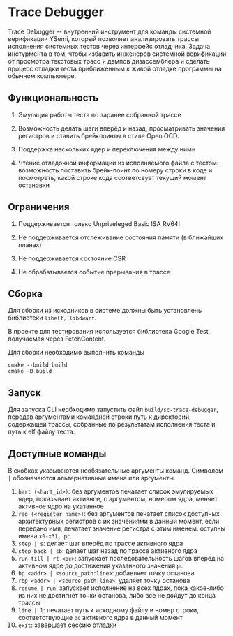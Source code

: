 # Trace Debugger
Trace Debugger -- внутренний инструмент для команды системной верификации YSemi, который позволяет анализировать трассы исполнения системных тестов через интерфейс отладчика. Задача инстурмента в том, чтобы избавить инженеров системной верификации от просмотра текстовых трасс и дампов дизассемблера и сделать процесс отладки теста приближенным к живой отладке программы на обычном компьютере.

## Функциональность

1. Эмуляция работы теста по заранее собранной трассе

1. Возможность делать шаги вперёд и назад, просматривать значения регистров и ставить брейкпоинты в стиле Open OCD.

1. Поддержка нескольких ядер и переключения между ними

1. Чтение отладочной информации из исполняемого файла с тестом: возможность поставить брейк-поинт по номеру строки в коде и посмотреть, какой строке кода соответсвует текущий момент остановки

## Ограничения

1. Поддерживается только Unpriveleged Basic ISA RV64I

1. Не поддерживается отслеживание состояния памяти (в ближайших планах)

1. Не поддерживается состояние CSR

1. Не обрабатывается событие прерывания в трассе

## Сборка

Для сборки из исходников в системе должны быть установлены библиотеки `libelf, libdwarf`.

В проекте для тестирования используется библиотека Google Test, получаемая через FetchContent.

Для сборки необходимо выполнить команды

```
cmake --build build
cmake -B build
```

## Запуск

Для запуска CLI необходимо запустить файл `build/sc-trace-debugger`, передав аргументами командной строки путь к директории, содержащей трассы, собранные по результатам исполнения теста и путь к elf файлу теста.

## Доступные команды

В скобках указываются необязательные аргументы команд. Символом `|` обозначаются альтернативные имена или аргументы.
 
1. `hart (<hart_id>)`: без аргументов печатает список эмулируемых ядер, показывает активное, с аргументом, номером ядра, меняет активное ядро на указанное
1. `reg (<register name>)`: без аргументов печатает список доступных архитектурных регистров с их значениями в данный момент, если передано имя, печатает значение регистра с этим именем. оступны имена `x0-x31, pc`
1. `step | s`: делает шаг вперёд по трассе активного ядра
1. `step_back | sb`: делает шаг назад по трассе активного ядра
1. `run-till | rt <pc>`: запускает последовательность шагов вперёд на активном ядре до достижения указанного значения `pc`
1. `bp <addr> | <source_path:line>`: добавляет точку останова
1. `rbp <addr> | <source_path:line>`: удаляет точку останова
1. `resume | run`: запускает исполнение на всех ядрах, пока какое-либо из них не достигнет точки останова, либо все не дойдут до конца трассы
1. `line | l`: печатает путь к исходному файлу и номер строки, соответствующие `pc` активного ядра в данный момент
1. `exit`: завершает сессию отладки
